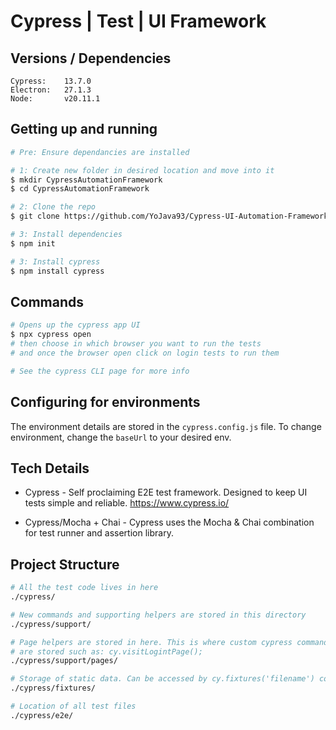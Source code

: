 # Cypress | Test | UI Framework  

## Versions / Dependencies

```
Cypress:    13.7.0
Electron:   27.1.3    
Node:       v20.11.1                
```


## Getting up and running

```bash
# Pre: Ensure dependancies are installed

# 1: Create new folder in desired location and move into it
$ mkdir CypressAutomationFramework
$ cd CypressAutomationFramework

# 2: Clone the repo
$ git clone https://github.com/YoJava93/Cypress-UI-Automation-Framework.git

# 3: Install dependencies
$ npm init

# 3: Install cypress
$ npm install cypress    
```

## Commands

```bash
# Opens up the cypress app UI
$ npx cypress open 
# then choose in which browser you want to run the tests
# and once the browser open click on login tests to run them

# See the cypress CLI page for more info

```

## Configuring for environments

The environment details are stored in the `cypress.config.js` file. To change environment, change the `baseUrl` to your desired env.

## Tech Details

* Cypress - Self proclaiming E2E test framework. Designed to keep UI tests simple and reliable. https://www.cypress.io/

* Cypress/Mocha + Chai - Cypress uses the Mocha & Chai combination for test runner and assertion library.

## Project Structure

```bash
# All the test code lives in here
./cypress/

# New commands and supporting helpers are stored in this directory
./cypress/support/

# Page helpers are stored in here. This is where custom cypress commands
# are stored such as: cy.visitLogintPage();
./cypress/support/pages/

# Storage of static data. Can be accessed by cy.fixtures('filename') command. I suggest a read up on the async nature of Cypress prior to this. An example of its use resides in the ./cypress/pages/product.js file, the cy.visitProductPage() function...
./cypress/fixtures/

# Location of all test files
./cypress/e2e/
